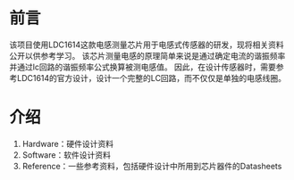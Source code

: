 # 前言
该项目使用LDC1614这款电感测量芯片用于电感式传感器的研发，现将相关资料公开以供参考学习。
该芯片测量电感的原理简单来说是通过确定电流的谐振频率并通过lc回路的谐振频率公式换算被测电感值。
因此，在设计传感器时，需要参考LDC1614的官方设计，设计一个完整的LC回路，而不仅仅是单独的电感线圈。

# 介绍

1. Hardware：硬件设计资料
2. Software：软件设计资料
3. Reference：一些参考资料，包括硬件设计中所用到芯片器件的Datasheets
